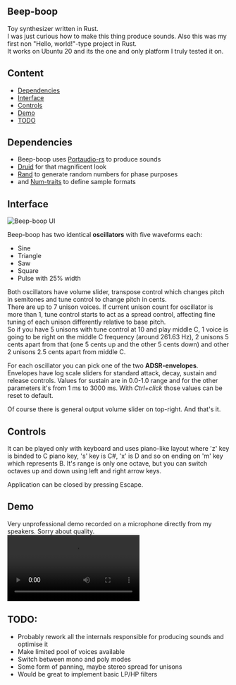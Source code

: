 ## Beep-boop
Toy synthesizer written in Rust.  
I was just curious how to make this thing produce sounds. Also this was my first non "Hello, world!"-type project in Rust.  
It works on Ubuntu 20 and its the one and only platform I truly tested it on.

## Content
* [Dependencies](#dependencies)
* [Interface](#interface)
* [Controls](#controls)
* [Demo](#demo)
* [TODO](#todo)  

## Dependencies
* Beep-boop uses [Portaudio-rs][portaudio-rs] to produce sounds
* [Druid][druid] for that magnificent look
* [Rand][rand] to generate random numbers for phase purposes
* and [Num-traits][num-traits] to define sample formats

## Interface
![Beep-boop UI](../media/images/beep-boop-default-ui.png?raw=true)  

Beep-boop has two identical **oscillators** with five waveforms each:
* Sine
* Triangle
* Saw
* Square
* Pulse with 25% width

Both oscillators have volume slider, transpose control which changes pitch in semitones and tune control to change pitch in cents.  
There are up to 7 unison voices. If current unison count for oscillator is more than 1, tune control starts to act as a spread control, affecting fine tuning of each unison differently relative to base pitch.  
So if you have 5 unisons with tune control at 10 and play middle C, 1 voice is going to be right on the middle C frequency (around 261.63 Hz), 2 unisons 5 cents apart from that (one 5 cents up and the other 5 cents down) and other 2 unisons 2.5 cents apart from middle C.  

For each oscillator you can pick one of the two **ADSR-envelopes**.  
Envelopes have log scale sliders for standard attack, decay, sustain and release controls. Values for sustain are in 0.0-1.0 range and for the other parameters it's from 1 ms to 3000 ms. With _Ctrl+click_ those values can be reset to default.

Of course there is general output volume slider on top-right. And that's it.

## Controls
It can be played only with keyboard and uses piano-like layout where 'z' key is binded to C piano key, 's' key is C#, 'x' is D and so on ending on 'm' key which represents B. It's range is only one octave, but you can switch octaves up and down using left and right arrow keys.

Application can be closed by pressing Escape.

## Demo
Very unprofessional demo recorded on a microphone directly from my speakers. Sorry about quality.  
![Demo recording](../media/audio/beep-boop-demo.mp4)

## TODO:

* Probably rework all the internals responsible for producing sounds and optimise it
* Make limited pool of voices available
* Switch between mono and poly modes
* Some form of panning, maybe stereo spread for unisons
* Would be great to implement basic LP/HP filters


[portaudio-rs]: https://github.com/mvdnes/portaudio-rs
[druid]: https://github.com/linebender/druid
[rand]: https://github.com/rust-random/rand
[num-traits]: https://github.com/rust-num/num-traits